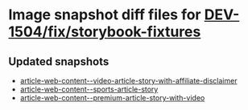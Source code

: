 # Image snapshot diff files for [DEV-1504/fix/storybook-fixtures](git@github.com:brightsitesconsulting/independent-web/pull/7713)

## Updated snapshots
- [article-web-content--video-article-story-with-affiliate-disclaimer](./article-web-content--video-article-story-with-affiliate-disclaimer)
- [article-web-content--sports-article-story](./article-web-content--sports-article-story)
- [article-web-content--premium-article-story-with-video](./article-web-content--premium-article-story-with-video)
